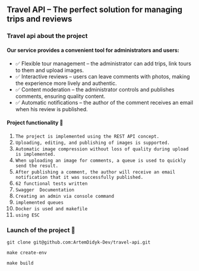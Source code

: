 ## Travel API – The perfect solution for managing trips and reviews
### Travel api about the project
#### Our service provides a convenient tool for administrators and users:
- ✅ Flexible tour management – ​​the administrator can add trips, link tours to them and upload images.
- ✅ Interactive reviews – users can leave comments with photos, making the experience more lively and authentic.
- ✅ Content moderation – the administrator controls and publishes comments, ensuring quality content.
- ✅ Automatic notifications – the author of the comment receives an email when his review is published.

#### Project functionality 🚀
1. `The project is implemented using the REST API concept.`
2. `Uploading, editing, and publishing of images is supported.`
3. `Automatic image compression without loss of quality during upload is implemented.`
4. `When uploading an image for comments, a queue is used to quickly send the result.`
5. `After publishing a comment, the author will receive an email notification that it was successfully published.`
6. `62 functional tests written`
7. `Swagger  Documentation`
8. `Creating an admin via console command`
9. `implemented queues`
10. `Docker is used and makefile`
11. `using ESC`


### Launch of the project 🔌
```
git clone git@github.com:ArtemDidyk-Dev/travel-api.git
```
```
make create-env
```
```
make build
```
